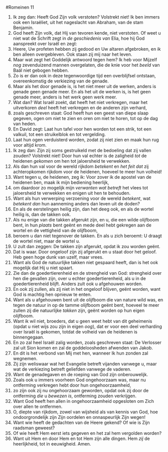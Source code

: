 #Romeinen 11
1. Ik zeg dan: Heeft God Zijn volk verstoten? Volstrekt niet! Ik ben immers ook een Israëliet, uit het nageslacht van Abraham, van de stam Benjamin.
2. God heeft Zijn volk, dat Hij van tevoren kende, niet verstoten. Of weet u niet wat de Schrift zegt in *de geschiedenis van* Elia, hoe hij God aanspreekt over Israël en zegt:
3. Heere, Uw profeten hebben zij gedood en Uw altaren afgebroken, en ik ben alleen overgebleven. Ook staan zij mij naar het leven.
4. Maar wat zegt het Goddelijk antwoord tegen hem? Ik heb voor Mijzelf *nog* zevenduizend mannen overgelaten, die de knie voor het *beeld* van Baäl niet gebogen hebben.
5. Zo is er dan ook in deze tegenwoordige tijd een overblijfsel ontstaan, overeenkomstig de verkiezing van de genade.
6. Maar als het door genade is, is het niet meer uit de werken, anders is genade geen genade meer. En als het uit de werken is, is het geen genade meer, anders is het werk geen werk meer.
7. Wat dan? Wat Israël zoekt, dat heeft het niet verkregen, maar het uitverkoren *deel* heeft het verkregen en de anderen zijn verhard,
8. zoals geschreven staat: God heeft hun een geest van diepe slaap gegeven, ogen om niet te zien en oren om niet te horen, tot op de dag van heden.
9. En David zegt: Laat hun tafel voor hen worden tot een strik, tot een valkuil, tot een struikelblok en tot vergelding.
10. Laat hun ogen verduisterd worden, zodat zij niet zien en maak hun rug voor altijd krom.
11. Ik zeg dan: Zijn zij soms gestruikeld met de bedoeling dat zij vallen zouden? Volstrekt niet! Door hun val echter is de zaligheid *tot* de heidenen *gekomen* om hen tot jaloersheid te verwekken.
12. Als dan hun val voor de wereld rijkdom *betekent* en *het feit dat* zij achteropkomen rijkdom voor de heidenen, hoeveel te meer hun volheid!
13. Want tegen u, de heidenen, zeg ik: Voor zover ik de apostel van de heidenen ben, maak ik mijn bediening heerlijk,
14. om daardoor zo mogelijk mijn *verwanten wat betreft* het vlees tot jaloersheid te verwekken en enigen uit hen te behouden.
15. Want als hun verwerping verzoening voor de wereld *betekent*, wat *betekent dan* hun aanneming anders dan leven uit de doden?
16. En als de eerstelingen heilig zijn, dan het deeg ook, en als de wortel heilig is, dan de takken ook.
17. Als nu enige van die takken afgerukt zijn, en u, die een wilde olijfboom bent, in hun *plaats* bent geënt en mede deel hebt gekregen aan de wortel en de vettigheid van de olijfboom,
18. beroem u dan niet tegenover de takken. En als u zich beroemt: U draagt de wortel niet, maar de wortel u.
19. U zult dan zeggen: De takken zijn afgerukt, opdat ik zou worden geënt.
20. Dat is waar. Door ongeloof zijn zij afgerukt en u staat door het geloof. Heb geen hoge dunk van uzelf, maar vrees.
21. Want als God de natuurlijke takken niet gespaard heeft, dan is het ook mogelijk dat Hij u niet spaart.
22. Zie dan de goedertierenheid en de strengheid van God: strengheid over hen die gevallen zijn, over u echter goedertierenheid, als u in de goedertierenheid blijft. Anders zult ook u afgehouwen worden.
23. En ook zij zullen, als zij niet in het ongeloof blijven, geënt worden, want God is machtig hen opnieuw te enten.
24. Want als u afgehouwen bent uit de olijfboom die van nature wild was, en tegen de natuur in op de tamme olijfboom geënt bent, hoeveel te meer zullen zij die natuurlijke *takken* zijn, geënt worden op hun eigen olijfboom.
25. Want ik wil niet, broeders, dat u geen weet hebt van dit geheimenis (opdat u niet wijs zou zijn in eigen *oog*), dat er voor een deel verharding over Israël is gekomen, totdat de volheid van de heidenen is binnengegaan.
26. En zo zal heel Israël zalig worden, zoals geschreven staat: De Verlosser zal uit Sion komen en zal de goddeloosheden afwenden van Jakob.
27. En dit is het verbond van Mij met hen, wanneer Ik hun zonden zal wegnemen.
28. Zij zijn weliswaar wat het Evangelie betreft vijanden vanwege u, maar wat de verkiezing betreft geliefden vanwege de vaderen.
29. Want de genadegaven en de roeping van God zijn onberouwelijk.
30. Zoals ook u immers voorheen God ongehoorzaam was, maar nu ontferming verkregen hebt door hun ongehoorzaamheid,
31. zo zijn ook zij nu ongehoorzaam geworden, opdat ook zij door de ontferming *die* u *bewezen is*, ontferming zouden verkrijgen.
32. Want God heeft hen allen in ongehoorzaamheid opgesloten om Zich over allen te ontfermen.
33. O, diepte van rijkdom, zowel van wijsheid als van kennis van God, hoe ondoorgrondelijk zijn Zijn oordelen en onnaspeurlijk Zijn wegen!
34. Want wie heeft de gedachten van de Heere gekend? Of wie is Zijn raadsman geweest?
35. Of wie heeft Hem eerst iets gegeven en het zal hem vergolden worden?
36. Want uit Hem en door Hem en tot Hem zijn alle dingen. Hem *zij* de heerlijkheid, tot in eeuwigheid. Amen.
